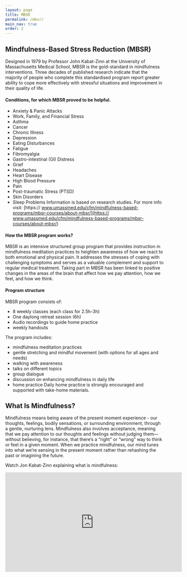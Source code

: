 ```yaml
---
layout: page
title: MBSR
permalink: /mbsr/
main_nav: true
order: 2
---
```



## Mindfulness-Based Stress Reduction (MBSR)

Designed in 1979 by Professor John Kabat-Zinn at the University of Massachusetts
Medical School, MBSR is the gold-standard in mindfulness interventions. Three
decades of published research indicate that the majority of people who complete
this standardised program report greater ability to cope more effectively with
stressful situations and improvement in their quality of life.

#### Conditions, for which MBSR proved to be helpful.
* Anxiety & Panic Attacks
* Work, Family, and Financial Stress
* Asthma
* Cancer
* Chronic Illness
* Depression
* Eating Disturbances
* Fatigue
* Fibromyalgia
* Gastro-intestinal (GI) Distress
* Grief
* Headaches
* Heart Disease
* High Blood Pressure
* Pain
* Post-traumatic Stress (PTSD)
* Skin Disorders
* Sleep Problems
Information is based on research studies. For more info visit:
[https://
www.umassmed.edu/cfm/mindfulness-based-programs/mbsr-courses/about-mbsr/](https://
www.umassmed.edu/cfm/mindfulness-based-programs/mbsr-courses/about-mbsr/)

#### How the MBSR program works?
MBSR is an intensive structured group program that provides instruction in
mindfulness meditation practices to heighten awareness of how we react to both
emotional and physical pain. It addresses the stresses of coping with challenging
symptoms and serves as a valuable complement and support to regular medical
treatment. Taking part in MBSR has been linked to positive changes in the areas of
the brain that affect how we pay attention, how we feel, and how we think.

#### Program structure
MBSR program consists of:
- 8 weekly classes (each class for 2.5h-3h) 
- One daylong retreat session (6h)
- Audio recordings to guide home practice
- weekly handouts
 
The program includes: 
- mindfulness meditation practices
- gentle stretching and mindful movement (with options for all ages and needs)
- walking with awareness
- talks on different topics
- group dialogue
- discussion on enhancing mindfulness in daily life
- home practice
Daily home practice is strongly encouraged and supported with take-home materials.


## What Is Mindfulness?

Mindfulness means being aware of the present moment experience - our thoughts, feelings, bodily sensations, or surrounding environment, through a gentle, nurturing lens. Mindfulness also involves acceptance, meaning that we pay attention to our thoughts and feelings without judging them—without believing, for instance, that there’s a “right” or “wrong” way to think or feel in a given moment. When we practice mindfulness, our mind tunes into what we’re sensing in the present moment rather than rehashing the past or imagining the future.

Watch Jon Kabat-Zinn explaining what is mindfulness:
<iframe width="560" height="315" src="https://www.youtube.com/embed/HmEo6RI4Wvs?rel=0" frameborder="0" allow="autoplay; encrypted-media" allowfullscreen></iframe>
